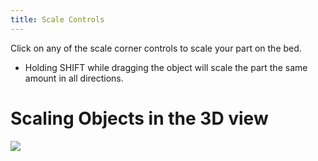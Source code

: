 ```yaml
---
title: Scale Controls
---
```

Click on any of the scale corner controls to scale your part on the bed. 
* Holding SHIFT while dragging the object will scale the part the same amount in all directions.

# Scaling Objects in the 3D view
![](https://www.matterhackers.com/r/yNqiNT)


